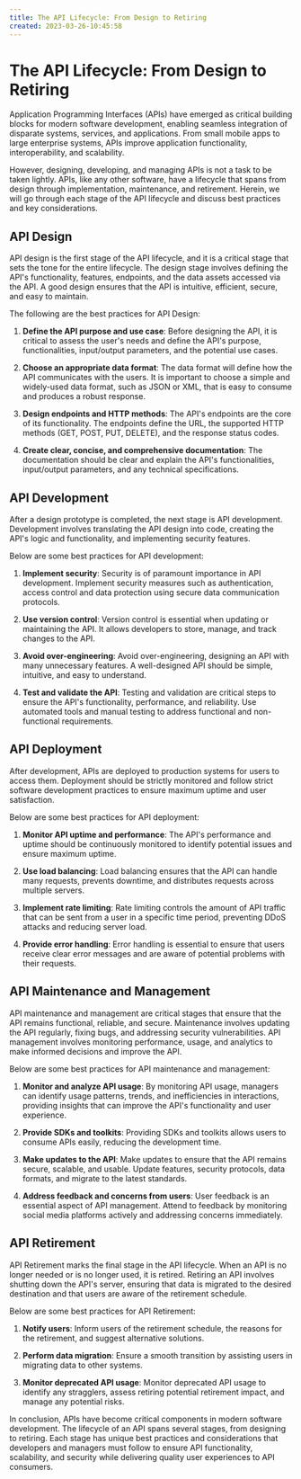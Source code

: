 ```yaml
---
title: The API Lifecycle: From Design to Retiring 
created: 2023-03-26-10:45:58
---
```


# The API Lifecycle: From Design to Retiring 

Application Programming Interfaces (APIs) have emerged as critical building blocks for modern software development, enabling seamless integration of disparate systems, services, and applications. From small mobile apps to large enterprise systems, APIs improve application functionality, interoperability, and scalability.

However, designing, developing, and managing APIs is not a task to be taken lightly. APIs, like any other software, have a lifecycle that spans from design through implementation, maintenance, and retirement. Herein, we will go through each stage of the API lifecycle and discuss best practices and key considerations.

## API Design

API design is the first stage of the API lifecycle, and it is a critical stage that sets the tone for the entire lifecycle. The design stage involves defining the API's functionality, features, endpoints, and the data assets accessed via the API. A good design ensures that the API is intuitive, efficient, secure, and easy to maintain. 

The following are the best practices for API Design: 

1. **Define the API purpose and use case**: Before designing the API, it is critical to assess the user's needs and define the API's purpose, functionalities, input/output parameters, and the potential use cases. 

2. **Choose an appropriate data format**: The data format will define how the API communicates with the users. It is important to choose a simple and widely-used data format, such as JSON or XML, that is easy to consume and produces a robust response.

3. **Design endpoints and HTTP methods**: The API's endpoints are the core of its functionality. The endpoints define the URL, the supported HTTP methods (GET, POST, PUT, DELETE), and the response status codes. 

4. **Create clear, concise, and comprehensive documentation**: The documentation should be clear and explain the API's functionalities, input/output parameters, and any technical specifications.

## API Development

After a design prototype is completed, the next stage is API development. Development involves translating the API design into code, creating the API's logic and functionality, and implementing security features. 

Below are some best practices for API development: 

1. **Implement security**: Security is of paramount importance in API development. Implement security measures such as authentication, access control and data protection using secure data communication protocols.

2. **Use version control**: Version control is essential when updating or maintaining the API. It allows developers to store, manage, and track changes to the API.

3. **Avoid over-engineering**: Avoid over-engineering, designing an API with many unnecessary features. A well-designed API should be simple, intuitive, and easy to understand.

4. **Test and validate the API**: Testing and validation are critical steps to ensure the API's functionality, performance, and reliability. Use automated tools and manual testing to address functional and non-functional requirements.

## API Deployment

After development, APIs are deployed to production systems for users to access them. Deployment should be strictly monitored and follow strict software development practices to ensure maximum uptime and user satisfaction. 

Below are some best practices for API deployment: 

1. **Monitor API uptime and performance**: The API's performance and uptime should be continuously monitored to identify potential issues and ensure maximum uptime.

2. **Use load balancing**: Load balancing ensures that the API can handle many requests, prevents downtime, and distributes requests across multiple servers.

3. **Implement rate limiting**: Rate limiting controls the amount of API traffic that can be sent from a user in a specific time period, preventing DDoS attacks and reducing server load.

4. **Provide error handling**: Error handling is essential to ensure that users receive clear error messages and are aware of potential problems with their requests. 

## API Maintenance and Management

API maintenance and management are critical stages that ensure that the API remains functional, reliable, and secure. Maintenance involves updating the API regularly, fixing bugs, and addressing security vulnerabilities. API management involves monitoring performance, usage, and analytics to make informed decisions and improve the API.

Below are some best practices for API maintenance and management: 

1. **Monitor and analyze API usage**: By monitoring API usage, managers can identify usage patterns, trends, and inefficiencies in interactions, providing insights that can improve the API's functionality and user experience.

2. **Provide SDKs and toolkits**: Providing SDKs and toolkits allows users to consume APIs easily, reducing the development time.

3. **Make updates to the API**: Make updates to ensure that the API remains secure, scalable, and usable. Update features, security protocols, data formats, and migrate to the latest standards.

4. **Address feedback and concerns from users**: User feedback is an essential aspect of API management. Attend to feedback by monitoring social media platforms actively and addressing concerns immediately.

## API Retirement

API Retirement marks the final stage in the API lifecycle. When an API is no longer needed or is no longer used, it is retired. Retiring an API involves shutting down the API's server, ensuring that data is migrated to the desired destination and that users are aware of the retirement schedule. 

Below are some best practices for API Retirement: 

1. **Notify users**: Inform users of the retirement schedule, the reasons for the retirement, and suggest alternative solutions.

2. **Perform data migration**: Ensure a smooth transition by assisting users in migrating data to other systems.

3. **Monitor deprecated API usage**: Monitor deprecated API usage to identify any stragglers, assess retiring potential retirement impact, and manage any potential risks.

In conclusion, APIs have become critical components in modern software development. The lifecycle of an API spans several stages, from designing to retiring. Each stage has unique best practices and considerations that developers and managers must follow to ensure API functionality, scalability, and security while delivering quality user experiences to API consumers.
